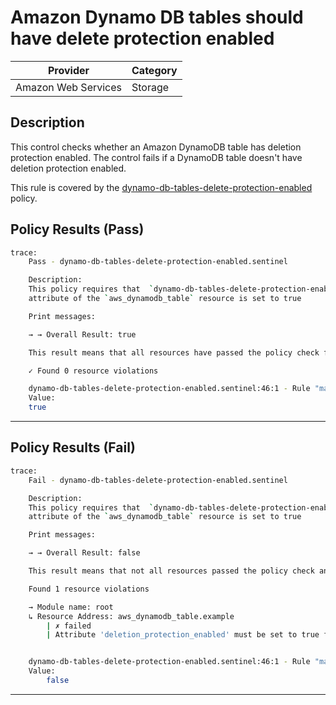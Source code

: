 #  Amazon Dynamo DB tables should have delete protection enabled

| Provider            | Category     |
|---------------------|--------------|
| Amazon Web Services | Storage      |

## Description

This control checks whether an Amazon DynamoDB table has deletion protection enabled. The control fails if a DynamoDB table doesn't have deletion protection enabled.

This rule is covered by the [dynamo-db-tables-delete-protection-enabled](https://github.com/hashicorp/policy-library-FSBP-Policy-Set-for-AWS-Terraform/blob/main/policies/dynamo-db/dynamo-db-tables-delete-protection-enabled.sentinel) policy.

## Policy Results (Pass)
```bash
trace:
    Pass - dynamo-db-tables-delete-protection-enabled.sentinel

    Description:
    This policy requires that  `dynamo-db-tables-delete-protection-enabled`
    attribute of the `aws_dynamodb_table` resource is set to true

    Print messages:

    → → Overall Result: true

    This result means that all resources have passed the policy check for the policy dynamo-db-tables-delete-protection-enabled.

    ✓ Found 0 resource violations

    dynamo-db-tables-delete-protection-enabled.sentinel:46:1 - Rule "main"
    Value:
    true
```

---

## Policy Results (Fail)
```bash
trace:
    Fail - dynamo-db-tables-delete-protection-enabled.sentinel

    Description:
    This policy requires that  `dynamo-db-tables-delete-protection-enabled`
    attribute of the `aws_dynamodb_table` resource is set to true

    Print messages:

    → → Overall Result: false

    This result means that not all resources passed the policy check and the protected behavior is not allowed for the policy dynamo-db-tables-delete-protection-enabled.

    Found 1 resource violations

    → Module name: root
    ↳ Resource Address: aws_dynamodb_table.example
        | ✗ failed
        | Attribute 'deletion_protection_enabled' must be set to true for 'aws_dynamodb_table' resources.Refer to https://docs.aws.amazon.com/securityhub/latest/userguide/dynamodb-controls.html#dynamodb-6 for more details.


    dynamo-db-tables-delete-protection-enabled.sentinel:46:1 - Rule "main"
    Value:
        false
```

---